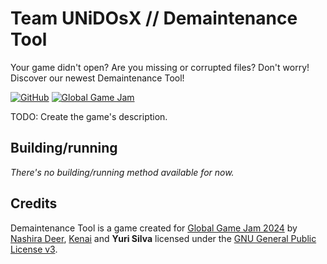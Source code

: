 # Team UNiDOsX // Demaintenance Tool

Your game didn't open? Are you missing or corrupted files? Don't worry! Discover our newest Demaintenance Tool!

[![GitHub](https://img.shields.io/github/v/release/nashiradeer/ggj24-game%20?style=for-the-badge&logo=github&logoColor=%23fff&label=GitHub&labelColor=%23181717&color=%23181717)](https://github.com/nashiradeer/ggj24-game/releases)
[![Global Game Jam](https://img.shields.io/badge/Global%20Game%20Jam-005ea2?style=for-the-badge&labelColor=%23fff)
](https://globalgamejam.org/)

TODO: Create the game's description.

## Building/running

*There's no building/running method available for now.*

## Credits

Demaintenance Tool is a game created for [Global Game Jam 2024](https://globalgamejam.org/) by [Nashira Deer](https://github.com/nashiradeer), [Kenai](https://www.youtube.com/channel/UCSVBOHIBoWjkU-rzGc9_wtQ) and **Yuri Silva** licensed under the [GNU General Public License v3](https://github.com/nashiradeer/ggj24-game/blob/main/LICENSE.txt).
